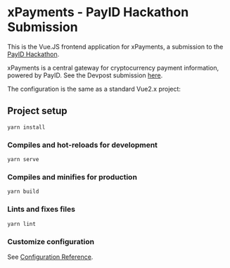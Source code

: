 # xPayments - PayID Hackathon Submission

This is the Vue.JS frontend application for xPayments, a submission to the [PayID Hackathon](https://payid.devpost.com/). 

xPayments is a central gateway for cryptocurrency payment information, powered by PayID. See the Devpost submission [here](https://devpost.com/software/xpayments-me).

The configuration is the same as a standard Vue2.x project:

## Project setup
```
yarn install
```

### Compiles and hot-reloads for development
```
yarn serve
```

### Compiles and minifies for production
```
yarn build
```

### Lints and fixes files
```
yarn lint
```

### Customize configuration
See [Configuration Reference](https://cli.vuejs.org/config/).
